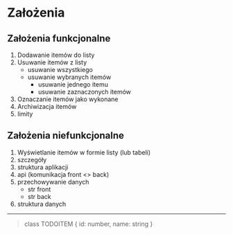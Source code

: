 # Założenia

## Założenia funkcjonalne
1. Dodawanie itemów do listy
1. Usuwanie itemów z listy
    - usuwanie wszystkiego
    - usuwanie wybranych itemów
        - usuwanie jednego itemu
        - usuwanie zaznaczonych itemów
1. Oznaczanie itemów jako wykonane
1. Archiwizacja itemów
1. limity


## Założenia niefunkcjonalne
1. Wyświetlanie itemów w formie listy (lub tabeli)
1. szczegóły
1. struktura aplikacji
1. api (komunikacja front <> back)
1. przechowywanie danych
    - str front
    - str back
1. struktura danych








----
> class TODOITEM { id: number, name: string }



